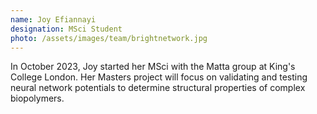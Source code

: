 ```yaml
---
name: Joy Efiannayi
designation: MSci Student
photo: /assets/images/team/brightnetwork.jpg
---
```


In October 2023, Joy started her MSci with the Matta group at King's College London. Her Masters project will focus on validating and testing neural network potentials to determine structural properties of complex biopolymers.

